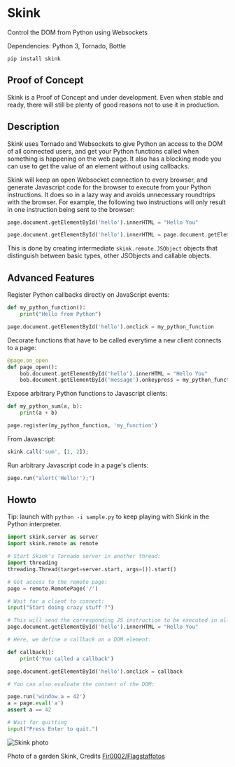 Skink
=====

Control the DOM from Python using Websockets

Dependencies: Python 3, Tornado, Bottle

```
pip install skink
```

Proof of Concept
---

Skink is a Proof of Concept and under development. Even when stable and ready, there will still be plenty of good reasons not to use it in production.

Description
---

Skink uses Tornado and Websockets to give Python an access to the DOM of all connected users, and get your Python functions called when something is happening on the web page. It also has a blocking mode you can use to get the value of an element without using callbacks.

Skink will keep an open Websocket connection to every browser, and generate Javascript code for the browser to execute from your Python instructions. It does so in a lazy way and avoids unnecessary roundtrips with the browser. For example, the following two instructions will only result in one instruction being sent to the browser:

```python
page.document.getElementById('hello').innerHTML = "Hello You"
```

```python
page.document.getElementById('hello').innerHTML = page.document.getElementById('hello2').innerHTML
```

This is done by creating intermediate `skink.remote.JSObject` objects that distinguish between basic types, other JSObjects and callable objects.

Advanced Features
---

Register Python callbacks directly on JavaScript events:

```python
def my_python_function():
    print("Hello from Python")

page.document.getElementById('hello').onclick = my_python_function
```

Decorate functions that have to be called everytime a new client connects to a page:

```python
@page.on_open
def page_open():
    bob.document.getElementById('hello').innerHTML = "Hello You"
    bob.document.getElementById('message').onkeypress = my_python_function
```

Expose arbitrary Python functions to Javascript clients:

```python
def my_python_sum(a, b):
    print(a + b)

page.register(my_python_function, 'my_function')
```
From Javascript:
```javascript
skink.call('sum', [1, 2]);
```

Run arbitrary Javascript code in a page's clients:
```python
page.run("alert('Hello!');")
```

Howto
---

Tip: launch with `python -i sample.py` to keep playing with Skink in the Python interpreter.

```python
import skink.server as server
import skink.remote as remote

# Start Skink's Tornado server in another thread:
import threading
threading.Thread(target=server.start, args=()).start()

# Get access to the remote page:
page = remote.RemotePage('/')

# Wait for a client to connect:
input("Start doing crazy stuff ?")

# This will send the corresponding JS instruction to be executed in all connected browsers
page.document.getElementById('hello').innerHTML = "Hello You"

# Here, we define a callback on a DOM element:

def callback():
    print('You called a callback')

page.document.getElementById('hello').onclick = callback

# You can also evaluate the content of the DOM:

page.run('window.a = 42')
a = page.eval('a')
assert a == 42

# Wait for quitting
input("Press Enter to quit.")
```

![Skink photo](https://upload.wikimedia.org/wikipedia/commons/thumb/4/41/Garden_skink.jpg/800px-Garden_skink.jpg)

Photo of a garden Skink, Credits [Fir0002/Flagstaffotos](https://commons.wikimedia.org/wiki/File:Garden_skink.jpg)
